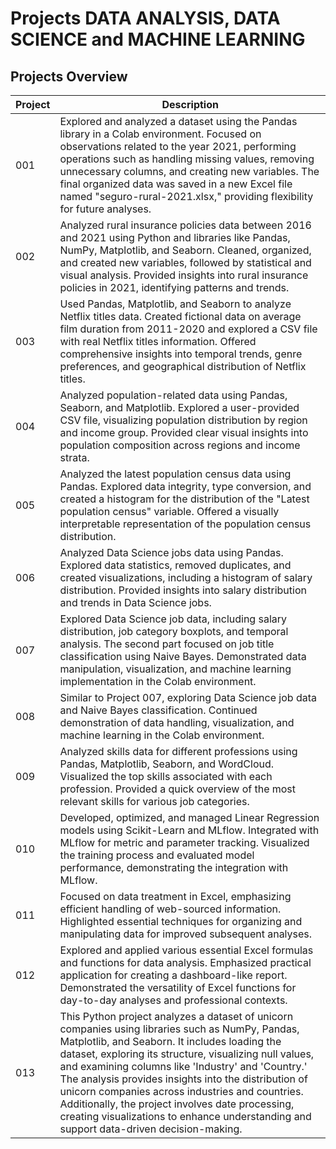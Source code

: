 # Projects DATA ANALYSIS, DATA SCIENCE and MACHINE LEARNING



## Projects Overview

| Project | Description |
| ------- | ----------- |
| 001     | Explored and analyzed a dataset using the Pandas library in a Colab environment. Focused on observations related to the year 2021, performing operations such as handling missing values, removing unnecessary columns, and creating new variables. The final organized data was saved in a new Excel file named "seguro-rural-2021.xlsx," providing flexibility for future analyses. |
| 002     | Analyzed rural insurance policies data between 2016 and 2021 using Python and libraries like Pandas, NumPy, Matplotlib, and Seaborn. Cleaned, organized, and created new variables, followed by statistical and visual analysis. Provided insights into rural insurance policies in 2021, identifying patterns and trends. |
| 003     | Used Pandas, Matplotlib, and Seaborn to analyze Netflix titles data. Created fictional data on average film duration from 2011-2020 and explored a CSV file with real Netflix titles information. Offered comprehensive insights into temporal trends, genre preferences, and geographical distribution of Netflix titles. |
| 004     | Analyzed population-related data using Pandas, Seaborn, and Matplotlib. Explored a user-provided CSV file, visualizing population distribution by region and income group. Provided clear visual insights into population composition across regions and income strata. |
| 005     | Analyzed the latest population census data using Pandas. Explored data integrity, type conversion, and created a histogram for the distribution of the "Latest population census" variable. Offered a visually interpretable representation of the population census distribution. |
| 006     | Analyzed Data Science jobs data using Pandas. Explored data statistics, removed duplicates, and created visualizations, including a histogram of salary distribution. Provided insights into salary distribution and trends in Data Science jobs. |
| 007     | Explored Data Science job data, including salary distribution, job category boxplots, and temporal analysis. The second part focused on job title classification using Naive Bayes. Demonstrated data manipulation, visualization, and machine learning implementation in the Colab environment. |
| 008     | Similar to Project 007, exploring Data Science job data and Naive Bayes classification. Continued demonstration of data handling, visualization, and machine learning in the Colab environment. |
| 009     | Analyzed skills data for different professions using Pandas, Matplotlib, Seaborn, and WordCloud. Visualized the top skills associated with each profession. Provided a quick overview of the most relevant skills for various job categories. |
| 010     | Developed, optimized, and managed Linear Regression models using Scikit-Learn and MLflow. Integrated with MLflow for metric and parameter tracking. Visualized the training process and evaluated model performance, demonstrating the integration with MLflow. |
| 011     | Focused on data treatment in Excel, emphasizing efficient handling of web-sourced information. Highlighted essential techniques for organizing and manipulating data for improved subsequent analyses. |
| 012     | Explored and applied various essential Excel formulas and functions for data analysis. Emphasized practical application for creating a dashboard-like report. Demonstrated the versatility of Excel functions for day-to-day analyses and professional contexts. |
| 013     | This Python project analyzes a dataset of unicorn companies using libraries such as NumPy, Pandas, Matplotlib, and Seaborn. It includes loading the dataset, exploring its structure, visualizing null values, and examining columns like 'Industry' and 'Country.' The analysis provides insights into the distribution of unicorn companies across industries and countries. Additionally, the project involves date processing, creating visualizations to enhance understanding and support data-driven decision-making.|

